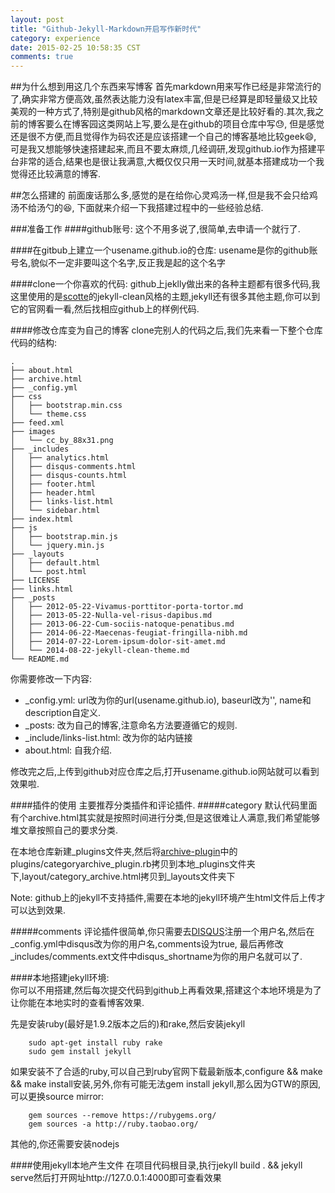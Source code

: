 ```yaml
---
layout: post
title: "Github-Jekyll-Markdown开启写作新时代"
category: experience
date: 2015-02-25 10:58:35 CST
comments: true
---
```


##为什么想到用这几个东西来写博客
首先markdown用来写作已经是非常流行的了,确实非常方便高效,虽然表达能力没有latex丰富,但是已经算是即轻量级又比较美观的一种方式了,特别是github风格的markdown文章还是比较好看的.其次,我之前的博客要么在博客园这类网站上写,要么是在github的项目仓库中写:sweat:, 但是感觉还是很不方便,而且觉得作为码农还是应该搭建一个自己的博客基地比较geek:smile:, 可是我又想能够快速搭建起来,而且不要太麻烦,几经调研,发现github.io作为搭建平台非常的适合,结果也是很让我满意,大概仅仅只用一天时间,就基本搭建成功一个我觉得还比较满意的博客.

##怎么搭建的
前面废话那么多,感觉的是在给你心灵鸡汤一样,但是我不会只给鸡汤不给汤勺的:satisfied:, 下面就来介绍一下我搭建过程中的一些经验总结.

###准备工作
####github账号: 
这个不用多说了,很简单,去申请一个就行了.

####在gitbub上建立一个usename.github.io的仓库: 
  usename是你的github账号名,貌似不一定非要叫这个名字,反正我是起的这个名字

####clone一个你喜欢的代码: 
github上jeklly做出来的各种主题都有很多代码,我这里使用的是[scotte](https://github.com/scotte/jekyll-clean)的jekyll-clean风格的主题,jekyll还有很多其他主题,你可以到它的官网看一看,然后找相应github上的样例代码.

####修改仓库变为自己的博客
clone完别人的代码之后,我们先来看一下整个仓库代码的结构:
```
.
├── about.html
├── archive.html
├── _config.yml
├── css
│   ├── bootstrap.min.css
│   └── theme.css
├── feed.xml
├── images
│   └── cc_by_88x31.png
├── _includes
│   ├── analytics.html
│   ├── disqus-comments.html
│   ├── disqus-counts.html
│   ├── footer.html
│   ├── header.html
│   ├── links-list.html
│   └── sidebar.html
├── index.html
├── js
│   ├── bootstrap.min.js
│   └── jquery.min.js
├── _layouts
│   ├── default.html
│   └── post.html
├── LICENSE
├── links.html
├── _posts
│   ├── 2012-05-22-Vivamus-porttitor-porta-tortor.md
│   ├── 2013-05-22-Nulla-vel-risus-dapibus.md
│   ├── 2013-06-22-Cum-sociis-natoque-penatibus.md
│   ├── 2014-06-22-Maecenas-feugiat-fringilla-nibh.md
│   ├── 2014-07-22-Lorem-ipsum-dolor-sit-amet.md
│   └── 2014-08-22-jekyll-clean-theme.md
└── README.md
```
你需要修改一下内容:

*	_config.yml:  url改为你的url(usename.github.io), baseurl改为'', name和description自定义.
*	_posts:   改为自己的博客,注意命名方法要遵循它的规则.
*	_include/links-list.html:  改为你的站内链接
*	about.html:   自我介绍.

修改完之后,上传到github对应仓库之后,打开usename.github.io网站就可以看到效果啦.

####插件的使用
主要推荐分类插件和评论插件.
#####category
默认代码里面有个archive.html其实就是按照时间进行分类,但是这很难让人满意,我们希望能够堆文章按照自己的要求分类.

在本地仓库新建_plugins文件夹,然后将[archive-plugin](https://github.com/shigeya/jekyll-category-archive-plugin/tree/master/_plugins)中的plugins/categoryarchive_plugin.rb拷贝到本地_plugins文件夹下,layout/category_archive.html拷贝到_layouts文件夹下

Note: github上的jekyll不支持插件,需要在本地的jekyll环境产生html文件后上传才可以达到效果.

#####comments
评论插件很简单,你只需要去[DISQUS](http://disqus.com/)注册一个用户名,然后在_config.yml中disqus改为你的用户名,comments设为true, 最后再修改_includes/comments.ext文件中disqus_shortname为你的用户名就可以了.

####本地搭建jekyll环境:	
你可以不用搭建,然后每次提交代码到github上再看效果,搭建这个本地环境是为了让你能在本地实时的查看博客效果.

先是安装ruby(最好是1.9.2版本之后的)和rake,然后安装jekyll
```
	sudo apt-get install ruby rake
	sudo gem install jekyll
```
如果安装不了合适的ruby,可以自己到ruby官网下载最新版本,configure && make && make install安装,另外,你有可能无法gem install jekyll,那么因为GTW的原因,可以更换source mirror:
```
	gem sources --remove https://rubygems.org/
	gem sources -a http://ruby.taobao.org/
```
其他的,你还需要安装nodejs

####使用jekyll本地产生文件
在项目代码根目录,执行jekyll build . && jekyll serve然后打开网址http://127.0.0.1:4000即可查看效果

